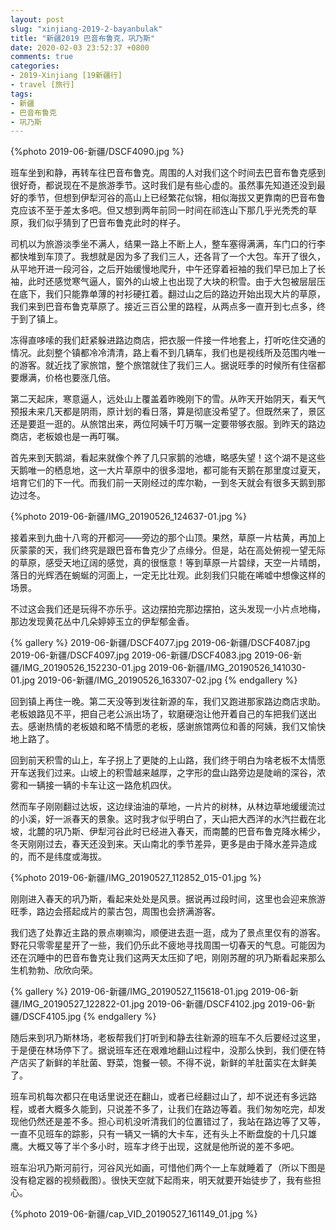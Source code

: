```yaml
---
layout: post
slug: "xinjiang-2019-2-bayanbulak"
title: "新疆2019 巴音布鲁克，巩乃斯"
date: 2020-02-03 23:52:37 +0800
comments: true
categories:
- 2019-Xinjiang [19新疆行]
- travel [旅行]
tags:
- 新疆
- 巴音布鲁克
- 巩乃斯
---
```


{%photo 2019-06-新疆/DSCF4090.jpg %}

班车坐到和静，再转车往巴音布鲁克。周围的人对我们这个时间去巴音布鲁克感到很好奇，都说现在不是旅游季节。这时我们是有些心虚的。虽然事先知道还没到最好的季节，但想到伊犁河谷的高山上已经繁花似锦，相似海拔又更靠南的巴音布鲁克应该不至于差太多吧。但又想到两年前同一时间在祁连山下那几乎光秃秃的草原，我们似乎猜到了巴音布鲁克此时的样子。

司机以为旅游淡季坐不满人，结果一路上不断上人，整车塞得满满，车门口的行李都快堆到车顶了。我想就是因为多了我们三人，还各背了一个大包。车开了很久，从平地开进一段河谷，之后开始缓慢地爬升，中午还穿着裋袖的我们早已加上了长袖，此时还感觉寒气逼人，窗外的山坡上也出现了大块的积雪。由于大包被层层压在底下，我们只能靠单薄的衬衫硬扛着。翻过山之后的路边开始出现大片的草原，我们来到巴音布鲁克草原了。接近三百公里的路程，从两点多一直开到七点多，终于到了镇上。

<!-- more -->

冻得直哆嗦的我们赶紧躲进路边商店，把衣服一件接一件地套上，打听吃住交通的情况。此刻整个镇都冷冷清清，路上看不到几辆车，我们也是视线所及范围内唯一的游客。就近找了家旅馆，整个旅馆就住了我们三人。据说旺季的时候所有住宿都要爆满，价格也要涨几倍。

第二天起床，寒意逼人，远处山上覆盖着昨晚刚下的雪。从昨天开始阴天，看天气预报未来几天都是阴雨，原计划的看日落，算是彻底没希望了。但既然来了，景区还是要逛一逛的。从旅馆出来，两位阿姨千叮万嘱一定要带够衣服。到昨天的路边商店，老板娘也是一再叮嘱。

首先来到天鹅湖，看起来就像个养了几只家鹅的池塘，略感失望！这个湖不是这些天鹅唯一的栖息地，这一大片草原中的很多湿地，都可能有天鹅在那里度过夏天，培育它们的下一代。而我们前一天刚经过的库尔勒，一到冬天就会有很多天鹅到那边过冬。

{%photo 2019-06-新疆/IMG_20190526_124637-01.jpg %}

接着来到九曲十八弯的开都河——旁边的那个山顶。果然，草原一片枯黄，再加上灰蒙蒙的天，我们终究是跟巴音布鲁克少了点缘分。但是，站在高处俯视一望无际的草原，感受天地辽阔的感觉，真的很惬意！等到草原一片碧绿，天空一片晴朗，落日的光辉洒在蜿蜒的河面上，一定无比壮观。此刻我们只能在唏嘘中想像这样的场景。

不过这会我们还是玩得不亦乐乎。这边摆拍完那边摆拍，这头发现一小片点地梅，那边发现黄花丛中几朵婷婷玉立的伊犁郁金香。

{% gallery %}
2019-06-新疆/DSCF4077.jpg
2019-06-新疆/DSCF4087.jpg
2019-06-新疆/DSCF4097.jpg
2019-06-新疆/DSCF4083.jpg
2019-06-新疆/IMG_20190526_152230-01.jpg
2019-06-新疆/IMG_20190526_141030-01.jpg
2019-06-新疆/IMG_20190526_163307-02.jpg
{% endgallery %}

回到镇上再住一晚。第二天没等到发往新源的车，我们又跑进那家路边商店求助。老板娘路见不平，把自己老公派出场了，软磨硬泡让他开着自己的车把我们送出去。感谢热情的老板娘和略不情愿的老板，感谢旅馆两位和善的阿姨，我们又愉快地上路了。

回到前天积雪的山上，车子拐上了更陡的上山路，我们终于明白为啥老板不太情愿开车送我们过来。山坡上的积雪越来越厚，之字形的盘山路旁边是陡峭的深谷，浓雾和一辆接一辆的卡车让这一路危机四伏。

然而车子刚刚翻过达坂，这边绿油油的草地，一片片的树林，从林边草地缓缓流过的小溪，好一派春天的景象。这时我才似乎明白了，天山把大西洋的水汽拦截在北坡，北麓的巩乃斯、伊犁河谷此时已经进入春天，而南麓的巴音布鲁克降水稀少，冬天刚刚过去，春天还没到来。天山南北的季节差异，更多是由于降水差异造成的，而不是纬度或海拔。

{%photo 2019-06-新疆/IMG_20190527_112852_015-01.jpg %}

刚刚进入春天的巩乃斯，看起来处处是风景。据说再过段时间，这里也会迎来旅游旺季，路边会搭起成片的蒙古包，周围也会挤满游客。

我们选了处靠近主路的景点喇嘛沟，顺便进去逛一逛，成为了景点里仅有的游客。野花只零零星星开了一些，我们仍乐此不疲地寻找周围一切春天的气息。可能因为还在沉睡中的巴音布鲁克让我们这两天太压抑了吧，刚刚苏醒的巩乃斯看起来那么生机勃勃、欣欣向荣。

{% gallery %}
2019-06-新疆/IMG_20190527_115618-01.jpg
2019-06-新疆/IMG_20190527_122822-01.jpg
2019-06-新疆/DSCF4102.jpg
2019-06-新疆/DSCF4105.jpg
{% endgallery %}

随后来到巩乃斯林场，老板帮我们打听到和静去往新源的班车不久后要经过这里，于是便在林场停下了。据说班车还在艰难地翻山过程中，没那么快到，我们便在特产店买了新鲜的羊肚菌、野菜，饱餐一顿。不得不说，新鲜的羊肚菌实在太鲜美了。

班车司机每次都只在电话里说还在翻山，或者已经翻过山了，却不说还有多远路程，或者大概多久能到，只说差不多了，让我们在路边等着。我们匆匆吃完，却发现他仍然还是差不多。担心司机没听清我们的位置错过了，我站在路边等了又等，一直不见班车的踪影，只有一辆又一辆的大卡车，还有头上不断盘旋的十几只雄鹰。大概又等了半个多小时，班车才终于出现，这就是他所说的差不多吧。

班车沿巩乃斯河前行，河谷风光如画，可惜他们两个一上车就睡着了（所以下图是没有稳定器的视频截图）。很快天空就下起雨来，明天就要开始徒步了，我有些担心。

{%photo 2019-06-新疆/cap_VID_20190527_161149_01.jpg %}
